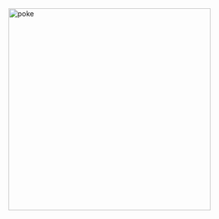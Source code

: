 
<img src="https://i.ibb.co/ygyy0jz/Screen-Shot-2021-06-04-at-20-06-58.png" alt="poke" border="0"  width="400" />

